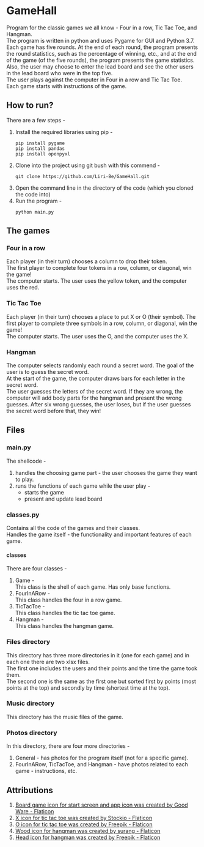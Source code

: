 # GameHall
Program for the classic games we all know - Four in a row, Tic Tac Toe, and Hangman.  
The program is written in python and uses Pygame for GUI and Python 3.7.  
Each game has five rounds. At the end of each round, the program presents the round statistics, such as the percentage of winning, etc., and at the end of the game (of the five rounds), the program presents the game statistics.  
Also, the user may choose to enter the lead board and see the other users in the lead board who were in the top five.  
The user plays against the computer in Four in a row and Tic Tac Toe.  
Each game starts with instructions of the game.

## How to run?
There are a few steps -
1. Install the required libraries using pip - 
    ```
    pip install pygame
    pip install pandas
    pip install openpyxl
    ```
2. Clone into the project using git bush with this commend -  
    ```
    git clone https://github.com/Liri-Be/GameHall.git
    ```  
3. Open the command line in the directory of the code (which you cloned the code into)
4. Run the program - 
    ```
    python main.py
    ```

## The games
### Four in a row   
Each player (in their turn) chooses a column to drop their token.  
The first player to complete four tokens in a row, column, or diagonal, win the game!  
The computer starts. The user uses the yellow token, and the computer uses the red.

### Tic Tac Toe
Each player (in their turn) chooses a place to put X or O (their symbol).
The first player to complete three symbols in a row, column, or diagonal, win the game!  
The computer starts. The user uses the O, and the computer uses the X.

### Hangman
The computer selects randomly each round a secret word. The goal of the user is to guess the secret word.  
At the start of the game, the computer draws bars for each letter in the secret word.  
The user guesses the letters of the secret word. If they are wrong, the computer will add body parts for the hangman and present the wrong guesses. After six wrong guesses, the user loses, but if the user guesses the secret word before that, they win!

## Files
### main.py
The shellcode - 
1. handles the choosing game part - the user chooses the game they want to play.
2. runs the functions of each game while the user play - 
    - starts the game
    - present and update lead board

### classes.py
Contains all the code of the games and their classes.  
Handles the game itself - the functionality and important features of each game.
#### classes
There are four classes - 
1. Game -  
    This class is the shell of each game. Has only base functions.
2. FourInARow -  
    This class handles the four in a row game.
3. TicTacToe -  
    This class handles the tic tac toe game.
4. Hangman -  
    This class handles the hangman game.

### Files directory
This directory has three more directories in it (one for each game) and in each one there are two xlsx files.  
The first one includes the users and their points and the time the game took them.  
The second one is the same as the first one but sorted first by points (most points at the top) and secondly by time (shortest time at the top).

### Music directory
This directory has the music files of the game.

### Photos directory
In this directory, there are four more directories -  
1. General - has photos for the program itself (not for a specific game).  
2. FourInARow, TicTacToe, and Hangman - have photos related to each game - instructions, etc.

## Attributions
1. <a href="https://www.flaticon.com/free-icons/board-game" title="board game icons">Board game icon for start screen and app icon was created by Good Ware - Flaticon</a>  
2. <a href="https://www.flaticon.com/free-icons/x" title="x icons">X icon for tic tac toe was created by Stockio - Flaticon</a>  
3. <a href="https://www.flaticon.com/free-icons/o" title="o icons">O icon for tic tac toe was created by Freepik - Flaticon</a>  
4. <a href="https://www.flaticon.com/free-icons/hangman" title="hangman icons">Wood icon for hangman was created by surang - Flaticon</a>  
5. <a href="https://www.flaticon.com/free-icons/sad" title="sad icons">Head icon for hangman was created by Freepik - Flaticon</a>
